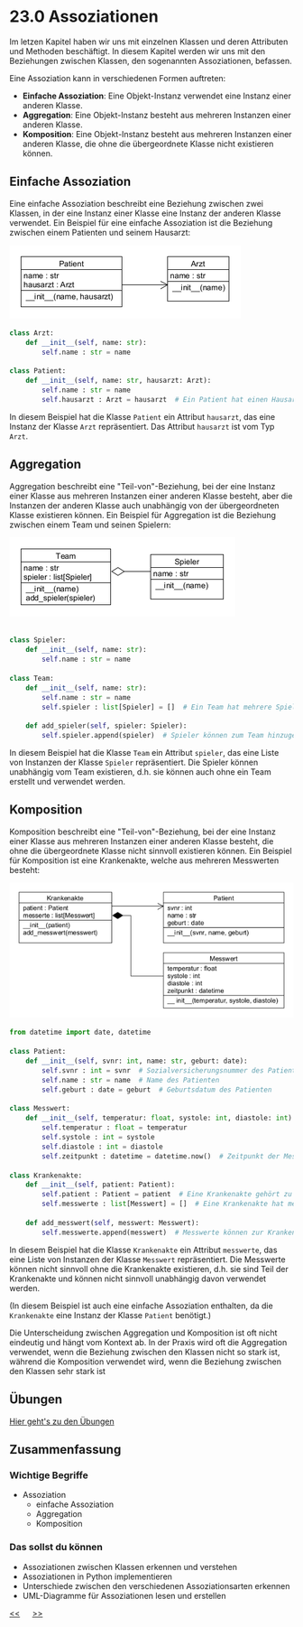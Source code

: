 # 23.0 Assoziationen

Im letzen Kapitel haben wir uns mit einzelnen Klassen 
und deren Attributen und Methoden beschäftigt.
In diesem Kapitel werden wir uns mit den Beziehungen
zwischen Klassen, den sogenannten Assoziationen, befassen.

Eine Assoziation kann in verschiedenen Formen auftreten:
- **Einfache Assoziation**: Eine Objekt-Instanz verwendet eine Instanz einer anderen Klasse.
- **Aggregation**: Eine Objekt-Instanz besteht aus mehreren Instanzen einer anderen Klasse.
- **Komposition**: Eine Objekt-Instanz besteht aus mehreren Instanzen einer anderen Klasse,
  die ohne die übergeordnete Klasse nicht existieren können.

## Einfache Assoziation

Eine einfache Assoziation beschreibt eine Beziehung zwischen zwei Klassen,
in der eine Instanz einer Klasse eine Instanz der anderen Klasse verwendet.
Ein Beispiel für eine einfache Assoziation ist 
die Beziehung zwischen einem Patienten und seinem Hausarzt:

![einfache Assoziation](../img/23.0/einfache_assoziation.png)

```python
class Arzt:
    def __init__(self, name: str):
        self.name : str = name

class Patient:
    def __init__(self, name: str, hausarzt: Arzt):
        self.name : str = name
        self.hausarzt : Arzt = hausarzt  # Ein Patient hat einen Hausarzt
```
In diesem Beispiel hat die Klasse `Patient` ein Attribut `hausarzt`,
das eine Instanz der Klasse `Arzt` repräsentiert.
Das Attribut `hausarzt` ist vom Typ `Arzt`.

## Aggregation

Aggregation beschreibt eine "Teil-von"-Beziehung,
bei der eine Instanz einer Klasse aus mehreren Instanzen 
einer anderen Klasse besteht,
aber die Instanzen der anderen Klasse 
auch unabhängig von der übergeordneten Klasse existieren können.
Ein Beispiel für Aggregation ist die Beziehung 
zwischen einem Team und seinen Spielern:

![Aggregation](../img/23.0/aggregation.png)

```python
        
class Spieler:
    def __init__(self, name: str):
        self.name : str = name

class Team:
    def __init__(self, name: str):
        self.name : str = name
        self.spieler : list[Spieler] = []  # Ein Team hat mehrere Spieler

    def add_spieler(self, spieler: Spieler):
        self.spieler.append(spieler)  # Spieler können zum Team hinzugefügt werden
```


In diesem Beispiel hat die Klasse `Team` ein Attribut `spieler`,
das eine Liste von Instanzen der Klasse `Spieler` repräsentiert.
Die Spieler können unabhängig vom Team existieren,
d.h. sie können auch ohne ein Team erstellt und verwendet werden.

## Komposition
Komposition beschreibt eine "Teil-von"-Beziehung,
bei der eine Instanz einer Klasse aus mehreren Instanzen 
einer anderen Klasse besteht,
die ohne die übergeordnete Klasse nicht sinnvoll existieren können.
Ein Beispiel für Komposition ist eine Krankenakte, 
welche aus mehreren Messwerten besteht:

![Komposition](../img/23.0/komposition.png)

```python
from datetime import date, datetime

class Patient:
    def __init__(self, svnr: int, name: str, geburt: date):
        self.svnr : int = svnr  # Sozialversicherungsnummer des Patienten
        self.name : str = name  # Name des Patienten
        self.geburt : date = geburt  # Geburtsdatum des Patienten

class Messwert:
    def __init__(self, temperatur: float, systole: int, diastole: int):
        self.temperatur : float = temperatur
        self.systole : int = systole
        self.diastole : int = diastole
        self.zeitpunkt : datetime = datetime.now()  # Zeitpunkt der Messung

class Krankenakte:
    def __init__(self, patient: Patient):
        self.patient : Patient = patient  # Eine Krankenakte gehört zu einem Patienten
        self.messwerte : list[Messwert] = []  # Eine Krankenakte hat mehrere Messwerte

    def add_messwert(self, messwert: Messwert):
        self.messwerte.append(messwert)  # Messwerte können zur Krankenakte hinzugefügt werden
```
In diesem Beispiel hat die Klasse `Krankenakte` ein Attribut `messwerte`,
das eine Liste von Instanzen der Klasse `Messwert` repräsentiert.
Die Messwerte können nicht sinnvoll ohne die Krankenakte existieren,
d.h. sie sind Teil der Krankenakte und können nicht sinnvoll
unabhängig davon verwendet werden.

(In diesem Beispiel ist auch eine einfache Assoziation enthalten,
da die `Krankenakte` eine Instanz der Klasse `Patient` benötigt.)


Die Unterscheidung zwischen Aggregation und Komposition
ist oft nicht eindeutig und hängt vom Kontext ab.
In der Praxis wird oft die Aggregation verwendet,
wenn die Beziehung zwischen den Klassen nicht so stark ist,
während die Komposition verwendet wird,
wenn die Beziehung zwischen den Klassen sehr stark ist

## Übungen
[Hier geht's zu den Übungen](../uebungen/UE_23.0_Assoziationen.md)

## Zusammenfassung
### Wichtige Begriffe
- Assoziation
  - einfache Assoziation
  - Aggregation
  - Komposition
  
### Das sollst du können
- Assoziationen zwischen Klassen erkennen und verstehen
- Assoziationen in Python implementieren
- Unterschiede zwischen den verschiedenen Assoziationsarten erkennen
- UML-Diagramme für Assoziationen lesen und erstellen






[<<](22.1_UML.md) &emsp; [>>](24.0_Referenzen.md)